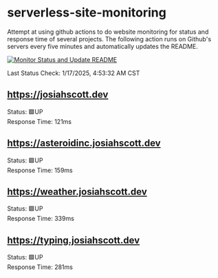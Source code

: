 # serverless-site-monitoring
Attempt at using github actions to do website monitoring for status and response time of several projects. The following action runs on Github's servers every five minutes and automatically updates the README.  

[![Monitor Status and Update README](https://github.com/JosiahSco/serverless-site-monitoring/actions/workflows/monitor.yaml/badge.svg)](https://github.com/JosiahSco/serverless-site-monitoring/actions/workflows/monitor.yaml)

Last Status Check: 1/17/2025, 4:53:32 AM CST

## https://josiahscott.dev
Status: 🟩UP  
Response Time: 121ms

## https://asteroidinc.josiahscott.dev
Status: 🟩UP  
Response Time: 159ms

## https://weather.josiahscott.dev
Status: 🟩UP  
Response Time: 339ms

## https://typing.josiahscott.dev
Status: 🟩UP  
Response Time: 281ms

